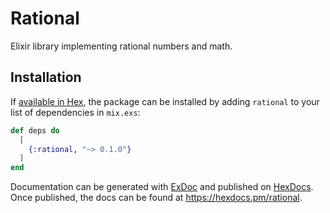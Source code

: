 # Rational

Elixir library implementing rational numbers and math.

## Installation

If [available in Hex](https://hex.pm/docs/publish), the package can be installed
by adding `rational` to your list of dependencies in `mix.exs`:

```elixir
def deps do
  [
    {:rational, "~> 0.1.0"}
  ]
end
```

Documentation can be generated with [ExDoc](https://github.com/elixir-lang/ex_doc)
and published on [HexDocs](https://hexdocs.pm). Once published, the docs can
be found at <https://hexdocs.pm/rational>.
